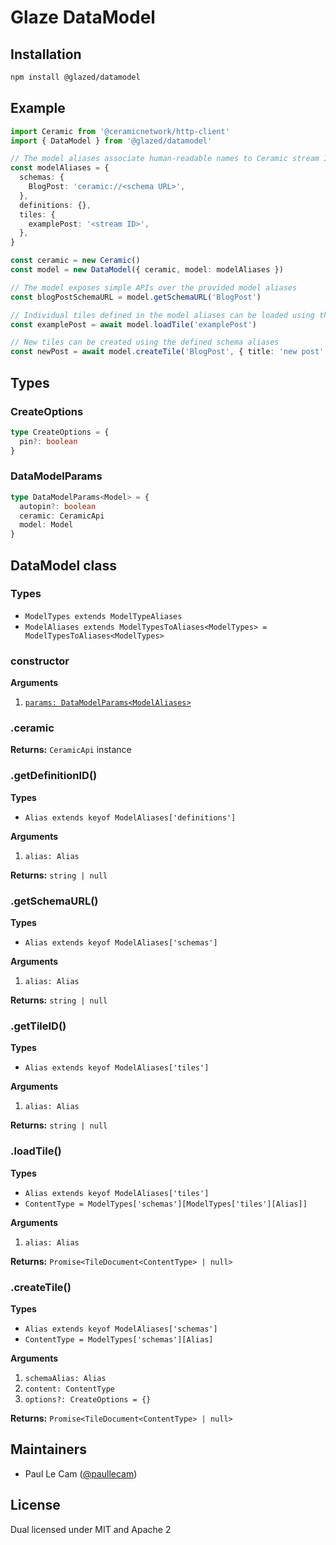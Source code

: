 # Glaze DataModel

## Installation

```sh
npm install @glazed/datamodel
```

## Example

```ts
import Ceramic from '@ceramicnetwork/http-client'
import { DataModel } from '@glazed/datamodel'

// The model aliases associate human-readable names to Ceramic stream IDs or URLs
const modelAliases = {
  schemas: {
    BlogPost: 'ceramic://<schema URL>',
  },
  definitions: {},
  tiles: {
    examplePost: '<stream ID>',
  },
}

const ceramic = new Ceramic()
const model = new DataModel({ ceramic, model: modelAliases })

// The model exposes simple APIs over the provided model aliases
const blogPostSchemaURL = model.getSchemaURL('BlogPost')

// Individual tiles defined in the model aliases can be loaded using the alias
const examplePost = await model.loadTile('examplePost')

// New tiles can be created using the defined schema aliases
const newPost = await model.createTile('BlogPost', { title: 'new post', text: 'Hello world' })
```

## Types

### CreateOptions

```ts
type CreateOptions = {
  pin?: boolean
}
```

### DataModelParams

```ts
type DataModelParams<Model> = {
  autopin?: boolean
  ceramic: CeramicApi
  model: Model
}
```

## DataModel class

### Types

- `ModelTypes extends ModelTypeAliases`
- `ModelAliases extends ModelTypesToAliases<ModelTypes> = ModelTypesToAliases<ModelTypes>`

### constructor

**Arguments**

1. [`params: DataModelParams<ModelAliases>`](#datamodelparams)

### .ceramic

**Returns:** `CeramicApi` instance

### .getDefinitionID()

**Types**

- `Alias extends keyof ModelAliases['definitions']`

**Arguments**

1. `alias: Alias`

**Returns:** `string | null`

### .getSchemaURL()

**Types**

- `Alias extends keyof ModelAliases['schemas']`

**Arguments**

1. `alias: Alias`

**Returns:** `string | null`

### .getTileID()

**Types**

- `Alias extends keyof ModelAliases['tiles']`

**Arguments**

1. `alias: Alias`

**Returns:** `string | null`

### .loadTile()

**Types**

- `Alias extends keyof ModelAliases['tiles']`
- `ContentType = ModelTypes['schemas'][ModelTypes['tiles'][Alias]]`

**Arguments**

1. `alias: Alias`

**Returns:** `Promise<TileDocument<ContentType> | null>`

### .createTile()

**Types**

- `Alias extends keyof ModelAliases['schemas']`
- `ContentType = ModelTypes['schemas'][Alias]`

**Arguments**

1. `schemaAlias: Alias`
1. `content: ContentType`
1. `options?: CreateOptions = {}`

**Returns:** `Promise<TileDocument<ContentType> | null>`

## Maintainers

- Paul Le Cam ([@paullecam](http://github.com/paullecam))

## License

Dual licensed under MIT and Apache 2
